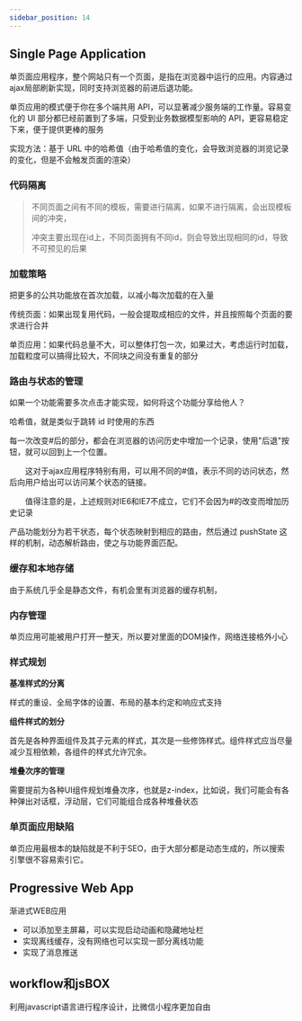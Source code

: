 ```yaml
---
sidebar_position: 14
---
```


## Single Page Application

单页面应用程序，整个网站只有一个页面，是指在浏览器中运行的应用。内容通过ajax局部刷新实现，同时支持浏览器的前进后退功能。

单页应用的模式便于你在多个端共用 API，可以显著减少服务端的工作量。容易变化的 UI 部分都已经前置到了多端，只受到业务数据模型影响的 API，更容易稳定下来，便于提供更棒的服务

实现方法：基于 URL 中的哈希值（由于哈希值的变化，会导致浏览器的浏览记录的变化，但是不会触发页面的渲染）

### 代码隔离

>不同页面之间有不同的模板，需要进行隔离，如果不进行隔离，会出现模板间的冲突，
>
>冲突主要出现在id上，不同页面拥有不同id，则会导致出现相同的id，导致不可预见的后果

### 加载策略

把更多的公共功能放在首次加载，以减小每次加载的在入量

传统页面：如果出现复用代码，一般会提取成相应的文件，并且按照每个页面的要求进行合并

单页应用：如果代码总量不大，可以整体打包一次，如果过大，考虑运行时加载，加载粒度可以搞得比较大，不同块之间没有重复的部分

### 路由与状态的管理

如果一个功能需要多次点击才能实现，如何将这个功能分享给他人？

哈希值，就是类似于跳转 id 时使用的东西 

每一次改变#后的部分，都会在浏览器的访问历史中增加一个记录，使用"后退"按钮，就可以回到上一个位置。

　　这对于ajax应用程序特别有用，可以用不同的#值，表示不同的访问状态，然后向用户给出可以访问某个状态的链接。

　　值得注意的是，上述规则对IE6和IE7不成立，它们不会因为#的改变而增加历史记录

产品功能划分为若干状态，每个状态映射到相应的路由，然后通过 pushState 这样的机制，动态解析路由，使之与功能界面匹配。

### 缓存和本地存储

由于系统几乎全是静态文件，有机会里有浏览器的缓存机制，

### 内存管理

单页应用可能被用户打开一整天，所以要对里面的DOM操作，网络连接格外小心

### 样式规划

**基准样式的分离**

样式的重设、全局字体的设置、布局的基本约定和响应式支持

**组件样式的划分**

首先是各种界面组件及其子元素的样式，其次是一些修饰样式。组件样式应当尽量减少互相依赖，各组件的样式允许冗余。

**堆叠次序的管理**

需要提前为各种UI组件规划堆叠次序，也就是z-index，比如说，我们可能会有各种弹出对话框，浮动层，它们可能组合成各种堆叠状态

### 单页面应用缺陷

单页应用最根本的缺陷就是不利于SEO，由于大部分都是动态生成的，所以搜索引擎很不容易索引它。

## Progressive Web App

渐进式WEB应用

- 可以添加至主屏幕，可以实现启动动画和隐藏地址栏
- 实现离线缓存，没有网络也可以实现一部分离线功能
- 实现了消息推送

## workflow和jsBOX

利用javascript语言进行程序设计，比微信小程序更加自由


